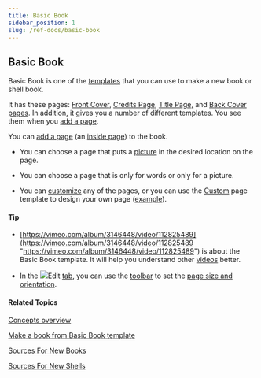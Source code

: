 ```yaml
---
title: Basic Book
sidebar_position: 1
slug: /ref-docs/basic-book
---
```


## Basic Book

Basic Book is one of the [templates](Template.md) that you can use to make a new book or shell book.

It has these pages: [Front Cover](Front_Cover_page.md), [Credits Page](Credits_Page.md), [Title Page,](Title_Page.md) and [Back Cover pages](Back_cover_pages.md). In addition, it gives you a number of different templates. You see them when you [add a page](../Tasks/Edit_tasks/Add_a_page.md).

You can [add a page](../Tasks/Edit_tasks/Add_a_page.md) (an [inside page](Inside_pages.md)) to the book.

-   You can choose a page that puts a [picture](Picture.md) in the desired location on the page.
    
-   You can choose a page that is only for words or only for a picture.
    
-   You can [customize](../Tasks/Edit_tasks/Using_the_Change_Layout_controls.md) any of the pages, or you can use the [Custom](../Tasks/Edit_tasks/About_the_Change_Layout_controls.md) page template to design your own page ([example](../Tasks/Edit_tasks/Custom_page_template_example.md)).
    

#### Tip

-   [https://vimeo.com/album/3146448/video/112825489](https://vimeo.com/album/3146448/video/112825489 "https://vimeo.com/album/3146448/video/112825489") is about the Basic Book template. It will help you understand other [videos](../FAQ/Instructional_Videos.md) better.
    
-   In the ![](/ref-docs-assets/images/User_Interface/Tabs/EditTab.png)Edit [tab](../User_Interface/Tabs/Tabs_overview.md), you can use the [toolbar](../User_Interface/Toolbar/Edit_tab_toolbar.md) to set the [page size and orientation](../Tasks/Edit_tasks/Choose_page_size_and_orientation.md).
    

#### Related Topics

[Concepts overview](Concepts_overview.md)

[Make a book from Basic Book template](../Tasks/Collections_tab_tasks/Make_a_book_from_Basic_Book.md)

[Sources For New Books](Sources_For_New_Books.md)

[Sources For New Shells](Sources_For_New_Shells.md)